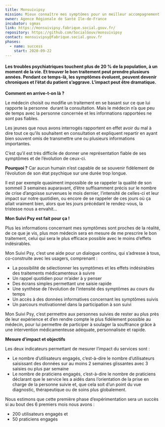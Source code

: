 ```yaml
---
title: Monsuivipsy
mission: Mieux connaître mes symptômes pour un meilleur accompagnement par mon médecin
owner: Agence Régionale de Santé Ile-de-France
incubator: sgmas
link: https://monsuivipsy.fabrique.social.gouv.fr/
repository: https://github.com/SocialGouv/monsuivipsy
contact: monsuivipsy@fabrique.social.gouv.fr
phases:
  - name: success
    start: 2020-09-22
---
```

#### **Les troubles psychiatriques touchent plus de 20 % de la population, à un moment de la vie. Et trouver le bon traitement peut prendre plusieurs années. Pendant ce temps-là, les symptômes évoluent, peuvent devenir chroniques et l’état du patient s’aggrave. L’impact peut être dramatique.** 

**Comment en arrive-t-on là ?**

Le médecin choisit ou modifie un traitement en se basant sur ce que lui rapporte la personne  durant la consultation. Mais le médecin n’a que peu de temps avec la personne concernée et les informations rapportées ne sont pas fiables. 

Les jeunes que nous avons interrogés rapportent en effet avoir du mal à dire tout ce qu’ils souhaitent en consultation et expliquent repartir en ayant bien souvent omis de transmettre une ou plusieurs informations importantes. 

C’est qu’il est très difficile de donner une représentation fiable de ses symptômes et de l’évolution de ceux-ci. 

**Pourquoi ?** Car aucun humain n’est capable de se souvenir fidèlement de l’évolution de son état psychique sur une durée trop longue. 

Il est par exemple quasiment impossible de se rappeler la qualité de son sommeil 3 semaines auparavant, d’être suffisamment précis sur le nombre de crise d’angoisse survenues le mois dernier, l’intensité de celles-ci et leur impact sur notre quotidien, ou encore de se rappeler de ces jours où ça allait vraiment bien, alors que les jours précédant le rendez-vous, la tristesse nous a envahit…

**Mon Suivi Psy est fait pour ça !**

Plus les informations concernant mes symptômes sont proches de la réalité, de ce que je vis, plus mon médecin sera en mesure de me prescrire le bon traitement, celui qui sera le plus efficace possible avec le moins d’effets indésirables.

Mon Suivi Psy, c’est une aide pour un dialogue continu, qui s’adresse à tous, co-construite avec les usagers, comprenant :

* La possibilité de sélectionner les symptômes et les effets indésirables des traitements médicamenteux à suivre 
* Un rappel quotidien pour m’aider à y penser
* Des écrans simples permettant une saisie rapide
* Une synthèse de l’évolution de l’intensité des symptômes au cours du temps
* Un accès à des données informatives concernant les symptômes suivis
* Un parcours motivationnel dans la participation à son suivi

Mon Suivi Psy, c’est permettre aux personnes suivies de rester au plus près de leur expérience et d’en rendre compte le plus fidèlement possible au médecin, pour lui permettre de participer à soulager la souffrance grâce à une intervention médicamenteuse adéquate, personnalisée et rapide.

**Mesure d’impact et objectifs**

Les deux indicateurs permettant de mesurer l’impact du services sont : 

* Le nombre d’utilisateurs engagés, c’est-à-dire le nombre d’utilisateurs saisissant des données sur au moins 2 semaines glissantes avec 3 saisies ou plus par semaine
* Le nombre de praticiens engagés, c’est-à-dire le nombre de praticiens déclarant que le service les a aidés dans l’orientation de la prise en charge de la personne suivie et, que cela soit d’un point du vue diagnostic, thérapeutique ou de soins plus globalement. 

Nous estimons que cette première phase d’expérimentation sera un succès si au bout des 6 premiers mois nous avons : 

* 200 utilisateurs engagés et
* 50 praticiens engagés